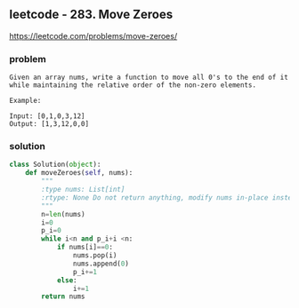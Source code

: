 ## leetcode - 283. Move Zeroes
https://leetcode.com/problems/move-zeroes/
### problem
```
Given an array nums, write a function to move all 0's to the end of it while maintaining the relative order of the non-zero elements.

Example:

Input: [0,1,0,3,12]
Output: [1,3,12,0,0]
```
### solution
```python
class Solution(object):
    def moveZeroes(self, nums):
        """
        :type nums: List[int]
        :rtype: None Do not return anything, modify nums in-place instead.
        """
        n=len(nums)
        i=0
        p_i=0
        while i<n and p_i+i <n:
            if nums[i]==0:
                nums.pop(i)
                nums.append(0)
                p_i+=1
            else:
                i+=1
        return nums
```